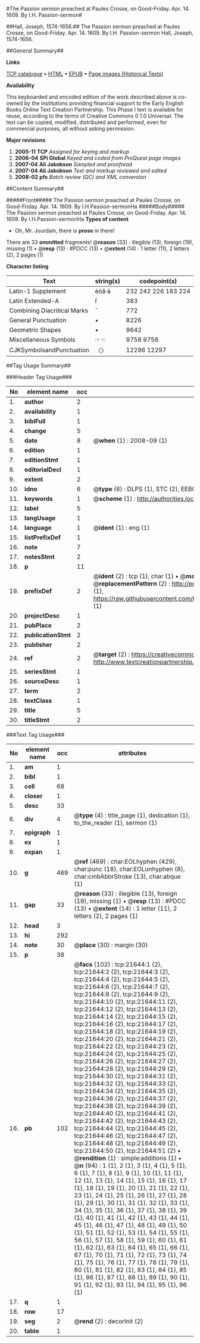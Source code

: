 #The Passion sermon preached at Paules Crosse, on Good-Friday. Apr. 14. 1609. By I.H. Passion-sermon#

##Hall, Joseph, 1574-1656.##
The Passion sermon preached at Paules Crosse, on Good-Friday. Apr. 14. 1609. By I.H.
Passion-sermon
Hall, Joseph, 1574-1656.

##General Summary##

**Links**

[TCP catalogue](http://www.ota.ox.ac.uk/tcp/)  • 
[HTML](http://tei.it.ox.ac.uk/tcp/Texts-HTML/free/A02/A02567.html)  • 
[EPUB](http://tei.it.ox.ac.uk/tcp/Texts-EPUB/free/A02/A02567.epub) • 
[Page images (Historical Texts)](https://data.historicaltexts.jisc.ac.uk/view?pubId=eebo-99856122e&pageId=eebo-99856122e-21644-1)

**Availability**

This keyboarded and encoded edition of the
	       work described above is co-owned by the institutions
	       providing financial support to the Early English Books
	       Online Text Creation Partnership. This Phase I text is
	       available for reuse, according to the terms of Creative
	       Commons 0 1.0 Universal. The text can be copied,
	       modified, distributed and performed, even for
	       commercial purposes, all without asking permission.

**Major revisions**

1. __2005-11__ __TCP__ *Assigned for keying and markup*
1. __2006-04__ __SPi Global__ *Keyed and coded from ProQuest page images*
1. __2007-04__ __Ali Jakobson__ *Sampled and proofread*
1. __2007-04__ __Ali Jakobson__ *Text and markup reviewed and edited*
1. __2008-02__ __pfs__ *Batch review (QC) and XML conversion*

##Content Summary##

#####Front#####
The Passion sermon preached at Paules Crosse, on Good-Friday. Apr. 14. 1609. By I.H.Passion-sermonHa
#####Body#####
The Passion sermon preached at Paules Crosse, on Good-Friday. Apr. 14. 1609. By I.H.Passion-sermonHa
**Types of content**

  * Oh, Mr. Jourdain, there is **prose** in there!

There are 33 **ommitted** fragments! 
 @__reason__ (33) : illegible (13), foreign (19), missing (1)  •  @__resp__ (13) : #PDCC (13)  •  @__extent__ (14) : 1 letter (11), 2 letters (2), 2 pages (1)

**Character listing**


|Text|string(s)|codepoint(s)|
|---|---|---|
|Latin-1 Supplement|èòâ·à|232 242 226 183 224|
|Latin Extended-A|ſ|383|
|Combining             Diacritical Marks|̄|772|
|General Punctuation|•|8226|
|Geometric Shapes|▪|9642|
|Miscellaneous Symbols|☞☜|9758 9756|
|CJKSymbolsandPunctuation|〈〉|12296 12297|

##Tag Usage Summary##

###Header Tag Usage###

|No|element name|occ|attributes|
|---|---|---|---|
|1.|__author__|2||
|2.|__availability__|1||
|3.|__biblFull__|1||
|4.|__change__|5||
|5.|__date__|8| @__when__ (1) : 2008-09 (1)|
|6.|__edition__|1||
|7.|__editionStmt__|1||
|8.|__editorialDecl__|1||
|9.|__extent__|2||
|10.|__idno__|6| @__type__ (6) : DLPS (1), STC (2), EEBO-CITATION (1), PROQUEST (1), VID (1)|
|11.|__keywords__|1| @__scheme__ (1) : http://authorities.loc.gov/ (1)|
|12.|__label__|5||
|13.|__langUsage__|1||
|14.|__language__|1| @__ident__ (1) : eng (1)|
|15.|__listPrefixDef__|1||
|16.|__note__|7||
|17.|__notesStmt__|2||
|18.|__p__|11||
|19.|__prefixDef__|2| @__ident__ (2) : tcp (1), char (1)  •  @__matchPattern__ (2) : ([0-9\-]+):([0-9IVX]+) (1), (.+) (1)  •  @__replacementPattern__ (2) : http://eebo.chadwyck.com/downloadtiff?vid=$1&page=$2 (1), https://raw.githubusercontent.com/textcreationpartnership/Texts/master/tcpchars.xml#$1 (1)|
|20.|__projectDesc__|1||
|21.|__pubPlace__|2||
|22.|__publicationStmt__|2||
|23.|__publisher__|2||
|24.|__ref__|2| @__target__ (2) : https://creativecommons.org/publicdomain/zero/1.0/ (1), http://www.textcreationpartnership.org/docs/. (1)|
|25.|__seriesStmt__|1||
|26.|__sourceDesc__|1||
|27.|__term__|2||
|28.|__textClass__|1||
|29.|__title__|5||
|30.|__titleStmt__|2||


###Text Tag Usage###

|No|element name|occ|attributes|
|---|---|---|---|
|1.|__am__|1||
|2.|__bibl__|1||
|3.|__cell__|68||
|4.|__closer__|1||
|5.|__desc__|33||
|6.|__div__|4| @__type__ (4) : title_page (1), dedication (1), to_the_reader (1), sermon (1)|
|7.|__epigraph__|1||
|8.|__ex__|1||
|9.|__expan__|1||
|10.|__g__|469| @__ref__ (469) : char:EOLhyphen (429), char:punc (18), char:EOLunhyphen (8), char:cmbAbbrStroke (13), char:abque (1)|
|11.|__gap__|33| @__reason__ (33) : illegible (13), foreign (19), missing (1)  •  @__resp__ (13) : #PDCC (13)  •  @__extent__ (14) : 1 letter (11), 2 letters (2), 2 pages (1)|
|12.|__head__|3||
|13.|__hi__|292||
|14.|__note__|30| @__place__ (30) : margin (30)|
|15.|__p__|38||
|16.|__pb__|102| @__facs__ (102) : tcp:21644:1 (2), tcp:21644:2 (2), tcp:21644:3 (2), tcp:21644:4 (2), tcp:21644:5 (2), tcp:21644:6 (2), tcp:21644:7 (2), tcp:21644:8 (2), tcp:21644:9 (2), tcp:21644:10 (2), tcp:21644:11 (2), tcp:21644:12 (2), tcp:21644:13 (2), tcp:21644:14 (2), tcp:21644:15 (2), tcp:21644:16 (2), tcp:21644:17 (2), tcp:21644:18 (2), tcp:21644:19 (2), tcp:21644:20 (2), tcp:21644:21 (2), tcp:21644:22 (2), tcp:21644:23 (2), tcp:21644:24 (2), tcp:21644:25 (2), tcp:21644:26 (2), tcp:21644:27 (2), tcp:21644:28 (2), tcp:21644:29 (2), tcp:21644:30 (2), tcp:21644:31 (2), tcp:21644:32 (2), tcp:21644:33 (2), tcp:21644:34 (2), tcp:21644:35 (2), tcp:21644:36 (2), tcp:21644:37 (2), tcp:21644:38 (2), tcp:21644:39 (2), tcp:21644:40 (2), tcp:21644:41 (2), tcp:21644:42 (2), tcp:21644:43 (2), tcp:21644:44 (2), tcp:21644:45 (2), tcp:21644:46 (2), tcp:21644:47 (2), tcp:21644:48 (2), tcp:21644:49 (2), tcp:21644:50 (2), tcp:21644:51 (2)  •  @__rendition__ (1) : simple:additions (1)  •  @__n__ (94) : 1 (1), 2 (1), 3 (1), 4 (1), 5 (1), 6 (1), 7 (1), 8 (1), 9 (1), 10 (1), 11 (1), 12 (1), 13 (1), 14 (1), 15 (1), 16 (1), 17 (1), 18 (1), 19 (1), 20 (1), 21 (1), 22 (1), 23 (1), 24 (1), 25 (1), 26 (1), 27 (1), 28 (1), 29 (1), 30 (1), 31 (1), 32 (1), 33 (1), 34 (1), 35 (1), 36 (1), 37 (1), 38 (1), 39 (1), 40 (1), 41 (1), 42 (1), 43 (1), 44 (1), 45 (1), 46 (1), 47 (1), 48 (1), 49 (1), 50 (1), 51 (1), 52 (1), 53 (1), 54 (1), 55 (1), 56 (1), 57 (1), 58 (1), 59 (1), 60 (1), 61 (1), 62 (1), 63 (1), 64 (1), 65 (1), 66 (1), 67 (1), 70 (1), 71 (1), 72 (1), 73 (1), 74 (1), 75 (1), 76 (1), 77 (1), 78 (1), 79 (1), 80 (1), 81 (1), 82 (1), 83 (1), 84 (1), 85 (1), 86 (1), 87 (1), 88 (1), 89 (1), 90 (1), 91 (1), 92 (1), 93 (1), 94 (1), 95 (1), 96 (1)|
|17.|__q__|1||
|18.|__row__|17||
|19.|__seg__|2| @__rend__ (2) : decorInit (2)|
|20.|__table__|1||
